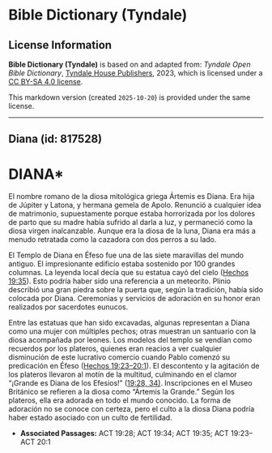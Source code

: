 # Bible Dictionary (Tyndale)

## License Information

**Bible Dictionary (Tyndale)** is based on and adapted from: _Tyndale Open Bible Dictionary_, [Tyndale House Publishers](https://tyndaleopenresources.com/), 2023, which is licensed under a [CC BY-SA 4.0 license](https://creativecommons.org/licenses/by-sa/4.0/legalcode.en).

This markdown version (created `2025-10-20`) is provided under the same license.



--------------------------------

## Diana (id: 817528)

DIANA\*
=======

El nombre romano de la diosa mitológica griega Ártemis es Diana. Era hija de Júpiter y Latona, y hermana gemela de Apolo. Renunció a cualquier idea de matrimonio, supuestamente porque estaba horrorizada por los dolores de parto que su madre había sufrido al darla a luz, y permaneció como la diosa virgen inalcanzable. Aunque era la diosa de la luna, Diana era más a menudo retratada como la cazadora con dos perros a su lado.

El Templo de Diana en Éfeso fue una de las siete maravillas del mundo antiguo. El impresionante edificio estaba sostenido por 100 grandes columnas. La leyenda local decía que su estatua cayó del cielo ([Hechos 19:35](https://ref.ly/Acts19:35)). Esto podría haber sido una referencia a un meteorito. Plinio describió una gran piedra sobre la puerta que, según la tradición, había sido colocada por Diana. Ceremonias y servicios de adoración en su honor eran realizados por sacerdotes eunucos.

Entre las estatuas que han sido excavadas, algunas representan a Diana como una mujer con múltiples pechos; otras muestran un santuario con la diosa acompañada por leones. Los modelos del templo se vendían como recuerdos por los plateros, quienes eran reacios a ver cualquier disminución de este lucrativo comercio cuando Pablo comenzó su predicación en Éfeso ([Hechos 19:23–20:1](https://ref.ly/Acts19:23-Acts20:1)). El descontento y la agitación de los plateros llevaron al motín de la multitud, culminando en el clamor “¡Grande es Diana de los Efesios!” ([19:28, 34\)](https://ref.ly/Acts19:28,Acts19:34). Inscripciones en el Museo Británico se refieren a la diosa como “Ártemis la Grande.” Según los plateros, ella era adorada en todo el mundo conocido. La forma de adoración no se conoce con certeza, pero el culto a la diosa Diana podría haber estado asociado con un culto de fertilidad.

* **Associated Passages:** ACT 19:28; ACT 19:34; ACT 19:35; ACT 19:23–ACT 20:1

